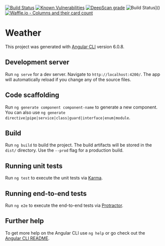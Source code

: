 [![Build Status](https://travis-ci.com/ghoul007/weather.svg?branch=master)](https://travis-ci.com/ghoul007/weather)
[![Known Vulnerabilities](https://snyk.io/test/github/ghoul007/weather/badge.svg?targetFile=package.json)](https://snyk.io/test/github/ghoul007/weather?targetFile=package.json)
[![DeepScan grade](https://deepscan.io/api/projects/3238/branches/27476/badge/grade.svg)](https://deepscan.io/dashboard#view=project&pid=3238&bid=27476)
![Build Status](https://img.shields.io/badge/angular-6.0.3-green.svg?longCache=true&style=plastic)]()
[![Waffle.io - Columns and their card count](https://badge.waffle.io/ghoul007/weather.svg?columns=all)](https://waffle.io/ghoul007/weather)

# Weather

This project was generated with [Angular CLI](https://github.com/angular/angular-cli) version 6.0.8.

## Development server

Run `ng serve` for a dev server. Navigate to `http://localhost:4200/`. The app will automatically reload if you change any of the source files.

## Code scaffolding

Run `ng generate component component-name` to generate a new component. You can also use `ng generate directive|pipe|service|class|guard|interface|enum|module`.

## Build

Run `ng build` to build the project. The build artifacts will be stored in the `dist/` directory. Use the `--prod` flag for a production build.

## Running unit tests

Run `ng test` to execute the unit tests via [Karma](https://karma-runner.github.io).

## Running end-to-end tests

Run `ng e2e` to execute the end-to-end tests via [Protractor](http://www.protractortest.org/).

## Further help

To get more help on the Angular CLI use `ng help` or go check out the [Angular CLI README](https://github.com/angular/angular-cli/blob/master/README.md).
